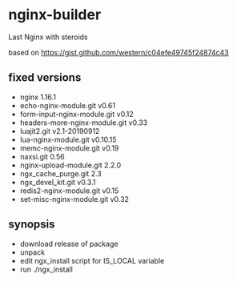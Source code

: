 # nginx-builder
Last Nginx with steroids

based on https://gist.github.com/western/c04efe49745f24874c43

## fixed versions
* nginx 1.16.1
* echo-nginx-module.git v0.61
* form-input-nginx-module.git v0.12
* headers-more-nginx-module.git v0.33
* luajit2.git v2.1-20190912
* lua-nginx-module.git v0.10.15
* memc-nginx-module.git v0.19
* naxsi.git 0.56
* nginx-upload-module.git 2.2.0
* ngx_cache_purge.git 2.3
* ngx_devel_kit.git v0.3.1
* redis2-nginx-module.git v0.15
* set-misc-nginx-module.git v0.32

## synopsis
* download release of package
* unpack
* edit ngx_install script for IS_LOCAL variable
* run ./ngx_install
